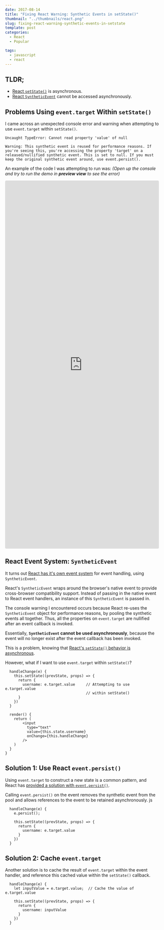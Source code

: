 ```yaml
---
date: 2017-08-14
title: "Fixing React Warning: Synthetic Events in setState()"
thumbnail: "../thumbnails/react.png"
slug: fixing-react-warning-synthetic-events-in-setstate
template: post
categories:
  - React
  - Popular

tags:
  - javascript
  - react
---
```


## TLDR;

- <a href='https://facebook.github.io/react/docs/react-component.html#setstate' target='_blank'>React `setState()`</a> is asynchronous.
- <a href='https://facebook.github.io/react/docs/events.html' target='_blank'>React `SyntheticEvent`</a> cannot be accessed asynchronously.

## Problems Using `event.target` Within `setState()`

I came across an unexpected console error and warning when attempting to use `event.target` within `setState()`.

```terminal
Uncaught TypeError: Cannot read property 'value' of null
```

```terminal
Warning: This synthetic event is reused for performance reasons. If you're seeing this, you're accessing the property 'target' on a released/nullified synthetic event. This is set to null. If you must keep the original synthetic event around, use event.persist().
```

An example of the code I was attempting to run was:
_(Open up the console and try to run the demo in **preview view** to see the error)_

<iframe src="https://codesandbox.io/embed/KYP4KQzl?view=editor" style="width:100%; height:1200px; border:0; border-radius: 4px; overflow:hidden;" sandbox="allow-modals allow-forms allow-popups allow-scripts allow-same-origin"></iframe>

## React Event System: `SyntheticEvent`

It turns out <a href='https://facebook.github.io/react/docs/events.html' target='_blank'>React has it's own event system</a> for event handling, using `SyntheticEvent`.

React's `SyntheticEvent` wraps around the browser's native event to provide cross-browser compatibility support. Instead of passing in the native event to React event handlers, an instance of this `SyntheticEvent` is passed in.

The console warning I encountered occurs because React re-uses the `SyntheticEvent` object for performance reasons, by pooling the synthetic events all together. Thus, all the properties on `event.target` are nullified after an event callback is invoked.

Essentially, **`SyntheticEvent` cannot be used asynchronously**, because the event will no longer exist after the event callback has been invoked.

This is a problem, knowing that <a href='http://www.duncanleung.com/avoiding-react-setstate-pitfalls/' target='_blank'>React's `setState()` behavior is asynchronous</a>.

However, what if I want to use `event.target` within `setState()`?

```js{4-5}
  handleChange(e) {
    this.setState((prevState, props) => {
      return {
        username: e.target.value     // Attempting to use e.target.value
                                     // within setState()
      }
    })
  }

  render() {
    return (
        <input
          type="text"
          value={this.state.username}
          onChange={this.handleChange}
        />
    )
  }
}
```

## Solution 1: Use React `event.persist()`

Using `event.target` to construct a new state is a common pattern, and React has <a href='https://facebook.github.io/react/docs/events.html#event-pooling' target='_blank'>provided a solution with `event.persist()`</a>.

Calling `event.persist()` on the event removes the synthetic event from the pool and allows references to the event to be retained asynchronously.
js

```js{2}
  handleChange(e) {
    e.persist();

    this.setState((prevState, props) => {
      return {
        username: e.target.value
      }
    })
  }
```

## Solution 2: Cache `event.target`

Another solution is to cache the result of `event.target` within the event handler, and reference this cached value within the `setState()` callback.

```js{2}
  handleChange(e) {
    let inputValue = e.target.value;  // Cache the value of e.target.value

    this.setState((prevState, props) => {
      return {
        username: inputValue
      }
    })
  }
```
